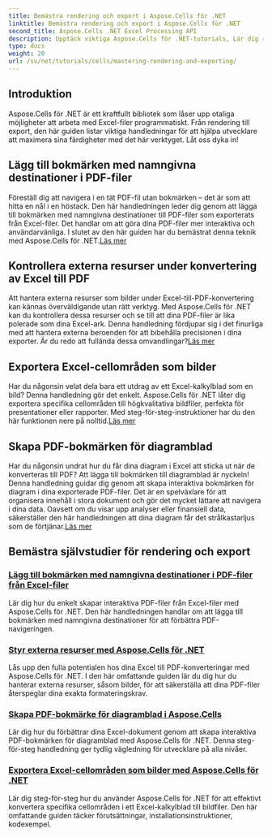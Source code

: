 ```yaml
---
title: Bemästra rendering och export i Aspose.Cells för .NET
linktitle: Bemästra rendering och export i Aspose.Cells för .NET
second_title: Aspose.Cells .NET Excel Processing API
description: Upptäck viktiga Aspose.Cells för .NET-tutorials, Lär dig rendering, export, hantera resurser, lägga till bokmärken och mer med våra detaljerade guider.
type: docs
weight: 20
url: /sv/net/tutorials/cells/mastering-rendering-and-exporting/
---
```

## Introduktion

Aspose.Cells för .NET är ett kraftfullt bibliotek som låser upp otaliga möjligheter att arbeta med Excel-filer programmatiskt. Från rendering till export, den här guiden listar viktiga handledningar för att hjälpa utvecklare att maximera sina färdigheter med det här verktyget. Låt oss dyka in!

## Lägg till bokmärken med namngivna destinationer i PDF-filer  
 Föreställ dig att navigera i en tät PDF-fil utan bokmärken – det är som att hitta en nål i en höstack. Den här handledningen leder dig genom att lägga till bokmärken med namngivna destinationer till PDF-filer som exporterats från Excel-filer. Det handlar om att göra dina PDF-filer mer interaktiva och användarvänliga. I slutet av den här guiden har du bemästrat denna teknik med Aspose.Cells för .NET.[Läs mer](./add-bookmarks-with-named-destinations/)

## Kontrollera externa resurser under konvertering av Excel till PDF  
Att hantera externa resurser som bilder under Excel-till-PDF-konvertering kan kännas överväldigande utan rätt verktyg. Med Aspose.Cells för .NET kan du kontrollera dessa resurser och se till att dina PDF-filer är lika polerade som dina Excel-ark. Denna handledning fördjupar sig i det finurliga med att hantera externa beroenden för att bibehålla precisionen i dina exporter. Är du redo att fullända dessa omvandlingar?[Läs mer](./control-external-resources/)

## Exportera Excel-cellområden som bilder  
 Har du någonsin velat dela bara ett utdrag av ett Excel-kalkylblad som en bild? Denna handledning gör det enkelt. Aspose.Cells för .NET låter dig exportera specifika cellområden till högkvalitativa bildfiler, perfekta för presentationer eller rapporter. Med steg-för-steg-instruktioner har du den här funktionen nere på nolltid.[Läs mer](./export-excel-cell-ranges-as-images/)

## Skapa PDF-bokmärken för diagramblad
Har du någonsin undrat hur du får dina diagram i Excel att sticka ut när de konverteras till PDF? Att lägga till bokmärken till diagramblad är nyckeln! Denna handledning guidar dig genom att skapa interaktiva bokmärken för diagram i dina exporterade PDF-filer. Det är en spelväxlare för att organisera innehåll i stora dokument och gör det mycket lättare att navigera i dina data. Oavsett om du visar upp analyser eller finansiell data, säkerställer den här handledningen att dina diagram får det strålkastarljus som de förtjänar.[Läs mer](./creating-pdf-bookmark-for-chart-sheet/)

## Bemästra självstudier för rendering och export
### [Lägg till bokmärken med namngivna destinationer i PDF-filer från Excel-filer](./add-bookmarks-with-named-destinations/)
Lär dig hur du enkelt skapar interaktiva PDF-filer från Excel-filer med Aspose.Cells för .NET. Den här handledningen handlar om att lägga till bokmärken med namngivna destinationer för att förbättra PDF-navigeringen.
### [Styr externa resurser med Aspose.Cells för .NET](./control-external-resources/)
Lås upp den fulla potentialen hos dina Excel till PDF-konverteringar med Aspose.Cells för .NET. I den här omfattande guiden lär du dig hur du hanterar externa resurser, såsom bilder, för att säkerställa att dina PDF-filer återspeglar dina exakta formateringskrav.
### [Skapa PDF-bokmärke för diagramblad i Aspose.Cells](./creating-pdf-bookmark-for-chart-sheet/)
Lär dig hur du förbättrar dina Excel-dokument genom att skapa interaktiva PDF-bokmärken för diagramblad med Aspose.Cells för .NET. Denna steg-för-steg handledning ger tydlig vägledning för utvecklare på alla nivåer.
### [Exportera Excel-cellområden som bilder med Aspose.Cells för .NET](./export-excel-cell-ranges-as-images/)
Lär dig steg-för-steg hur du använder Aspose.Cells för .NET för att effektivt konvertera specifika cellområden i ett Excel-kalkylblad till bildfiler. Den här omfattande guiden täcker förutsättningar, installationsinstruktioner, kodexempel.